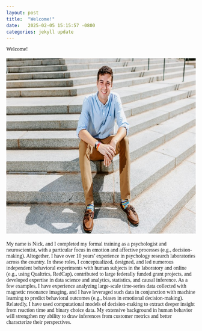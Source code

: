 ```yaml
---
layout: post
title:  "Welcome!"
date:   2025-02-05 15:15:57 -0800
categories: jekyll update
---
```

<body style="font-family: Optima">

Welcome!
<br>
<br>
<img src="/images/nick_stairs.jpg" width="700" height="466">
<br>
<br>
My name is Nick, and I completed my formal training as a psychologist and neuroscientist, with a particular focus in emotion and affective processes (e.g., decision-making). Altogether, I have over 10 years’ experience in psychology research laboratories across the country. In these roles, I conceptualized, designed, and led numerous independent behavioral experiments with human subjects in the laboratory and online (e.g., using Qualtrics, RedCap), contributed to large federally funded grant projects, and developed expertise in data science and analytics, statistics, and causal inference. As a few examples, I have experience analyzing large-scale time-series data collected with magnetic resonance imaging, and I have leveraged such data in conjunction with machine learning to predict behavioral outcomes (e.g., biases in emotional decision-making). Relatedly, I have used computational models of decision-making to extract deeper insight from reaction time and binary choice data. My extensive background in human behavior will strengthen my ability to draw inferences from customer metrics and better characterize their perspectives.

